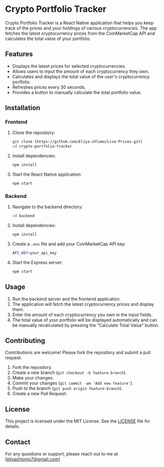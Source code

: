 # Crypto Portfolio Tracker

Crypto Portfolio Tracker is a React Native application that helps you keep track of the prices and your holdings of various cryptocurrencies. The app fetches the latest cryptocurrency prices from the CoinMarketCap API and calculates the total value of your portfolio.

## Features

- Displays the latest prices for selected cryptocurrencies.
- Allows users to input the amount of each cryptocurrency they own.
- Calculates and displays the total value of the user's cryptocurrency portfolio.
- Refreshes prices every 30 seconds.
- Provides a button to manually calculate the total portfolio value.

## Installation

### Frontend

1. Clone the repository:
    ```sh
    git clone (https://github.com/Eliya-shlomo/Live-Prices.git)
    cd crypto-portfolio-tracker
    ```

2. Install dependencies:
    ```sh
    npm install
    ```

3. Start the React Native application:
    ```sh
    npm start
    ```

### Backend

1. Navigate to the backend directory:
    ```sh
    cd backend
    ```

2. Install dependencies:
    ```sh
    npm install
    ```

3. Create a `.env` file and add your CoinMarketCap API key:
    ```sh
    API_KEY=your_api_key
    ```

4. Start the Express server:
    ```sh
    npm start
    ```

## Usage

1. Run the backend server and the frontend application.
2. The application will fetch the latest cryptocurrency prices and display them.
3. Enter the amount of each cryptocurrency you own in the input fields.
4. The total value of your portfolio will be displayed automatically and can be manually recalculated by pressing the "Calculate Total Value" button.

## Contributing

Contributions are welcome! Please fork the repository and submit a pull request.

1. Fork the repository.
2. Create a new branch (`git checkout -b feature-branch`).
3. Make your changes.
4. Commit your changes (`git commit -am 'Add new feature'`).
5. Push to the branch (`git push origin feature-branch`).
6. Create a new Pull Request.

## License

This project is licensed under the MIT License. See the [LICENSE](LICENSE) file for details.

## Contact

For any questions or support, please reach out to me at [eliyashlomo7@gmail.com]

